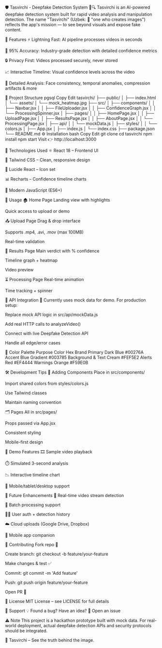 🛡️ Tasvirchi - Deepfake Detection System 🎥🔍
Tasvirchi is an AI-powered deepfake detection system built for rapid video analysis and manipulation detection.
The name "Tasvirchi" (Uzbek: 🎨 "one who creates images") reflects the app's mission — to see beyond visuals and expose fake content.

🚀 Features
⚡ Lightning Fast: AI pipeline processes videos in seconds

🎯 95% Accuracy: Industry-grade detection with detailed confidence metrics

🔒 Privacy First: Videos processed securely, never stored

📈 Interactive Timeline: Visual confidence levels across the video

🧠 Detailed Analysis: Face consistency, temporal anomalies, compression artifacts & more

🧩 Project Structure
pgsql
Copy
Edit
tasvirchi/
├── public/
│   ├── index.html
│   └── assets/
│       └── mock_heatmap.jpg
├── src/
│   ├── components/
│   │   ├── Navbar.jsx
│   │   ├── FileUploader.jsx
│   │   ├── ConfidenceGraph.jsx
│   │   └── ProcessingSpinner.jsx
│   ├── pages/
│   │   ├── HomePage.jsx
│   │   ├── UploadPage.jsx
│   │   ├── ResultsPage.jsx
│   │   ├── AboutPage.jsx
│   │   └── ProcessingPage.jsx
│   ├── api/
│   │   └── mockData.js
│   ├── styles/
│   │   └── colors.js
│   ├── App.jsx
│   ├── index.js
│   └── index.css
├── package.json
└── README.md
⚙️ Installation
bash
Copy
Edit
git clone <repository-url>
cd tasvirchi
npm install
npm start
Visit 👉 http://localhost:3000

🧪 Technologies Used
⚛️ React 18 – Frontend UI

🎨 Tailwind CSS – Clean, responsive design

🔎 Lucide React – Icon set

📊 Recharts – Confidence timeline charts

🧬 Modern JavaScript (ES6+)

🧭 Usage
🏠 Home Page
Landing view with highlights

Quick access to upload or demo

📤 Upload Page
Drag & drop interface

Supports .mp4, .avi, .mov (max 100MB)

Real-time validation

🧾 Results Page
Main verdict with % confidence

Timeline graph + heatmap

Video preview

⏳ Processing Page
Real-time animation

Time tracking + spinner

📡 API Integration
🔁 Currently uses mock data for demo.
For production setup:

Replace mock API logic in src/api/mockData.js

Add real HTTP calls to analyzeVideo()

Connect with live Deepfake Detection API

Handle all edge/error cases

🎨 Color Palette
Purpose	Color	Hex
Brand Primary	Dark Blue	#00276A
Accent	Blue Gradient	#003785
Background & Text	Cream	#FEF5E2
Alerts	Red	#EF4444
Warnings	Orange	#F59E0B

🛠️ Development Tips
🧩 Adding Components
Place in src/components/

Import shared colors from styles/colors.js

Use Tailwind classes

Maintain naming convention

🗂️ Pages
All in src/pages/

Props passed via App.jsx

Consistent styling

Mobile-first design

🧪 Demo Features
🎞️ Sample video playback

⏱️ Simulated 3-second analysis

📉 Interactive timeline chart

🧭 Mobile/tablet/desktop support

🌱 Future Enhancements
🎥 Real-time video stream detection

📁 Batch processing support

🧑‍💼 User auth + detection history

☁️ Cloud uploads (Google Drive, Dropbox)

📱 Mobile app companion

👥 Contributing
Fork repo 🔀

Create branch: git checkout -b feature/your-feature

Make changes & test ✅

Commit: git commit -m 'Add feature'

Push: git push origin feature/your-feature

Open PR 📩

📄 License
MIT License – see LICENSE for full details

💬 Support
💡 Found a bug? Have an idea?
📩 Open an issue

⚠️ Note
This project is a hackathon prototype built with mock data. For real-world deployment, actual deepfake detection APIs and security protocols should be integrated.

🎉 Tasvirchi – See the truth behind the image.
